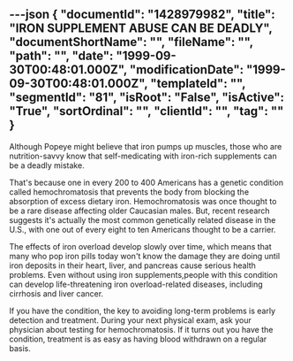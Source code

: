 ---json
{
  "documentId": "1428979982",
  "title": "IRON SUPPLEMENT ABUSE CAN BE DEADLY",
  "documentShortName": "",
  "fileName": "",
  "path": "",
  "date": "1999-09-30T00:48:01.000Z",
  "modificationDate": "1999-09-30T00:48:01.000Z",
  "templateId": "",
  "segmentId": "81",
  "isRoot": "False",
  "isActive": "True",
  "sortOrdinal": "",
  "clientId": "",
  "tag": ""
}
---

Although Popeye might believe that iron pumps up muscles, those who 
are nutrition-savvy know that self-medicating with iron-rich supplements can be a deadly mistake.  

That's because one in every 200 to 400 Americans has a genetic condition called hemochromatosis that prevents the body from blocking the absorption of excess dietary iron. Hemochromatosis was once thought to be a rare disease affecting older Caucasian males. But, recent research suggests it's actually the most common genetically related disease in the U.S., with one out of every eight to ten Americans thought to be a carrier.  

The effects of iron overload develop slowly over time, which means that many who pop iron pills today won't know the damage they are doing until iron deposits in their heart, liver, and pancreas cause serious health problems. Even without using iron supplements,people with this condition can develop life-threatening iron overload-related diseases, including cirrhosis and liver cancer.  

If you have the condition, the key to avoiding long-term problems  is early detection and treatment. During your next physical exam, ask your physician about testing for hemochromatosis. If it turns out you have the condition, treatment is as easy as having blood withdrawn on a regular basis.
